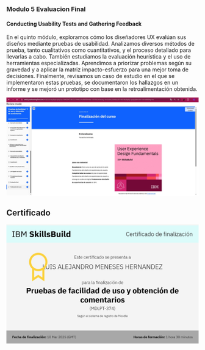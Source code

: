 ### Modulo 5 Evaluacion Final
#### Conducting Usability Tests and Gathering Feedback

En el quinto módulo, exploramos cómo los diseñadores UX evalúan sus diseños mediante pruebas de usabilidad. Analizamos diversos métodos de prueba, tanto cualitativos como cuantitativos, y el proceso detallado para llevarlas a cabo. También estudiamos la evaluación heurística y el uso de herramientas especializadas. Aprendimos a priorizar problemas según su gravedad y a aplicar la matriz impacto-esfuerzo para una mejor toma de decisiones. Finalmente, revisamos un caso de estudio en el que se implementaron estas pruebas, se documentaron los hallazgos en un informe y se mejoró un prototipo con base en la retroalimentación obtenida. 

![alt text](../img/Modulo5.png.jpeg)

## Certificado
![alt text](../img/cerificado5.jpeg)